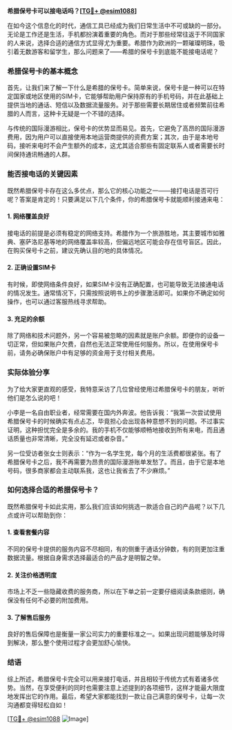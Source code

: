 **希腊保号卡可以接电话吗？[[TG💪+ @esim1088](https://t.me/s/esim1088)]**

在如今这个信息化的时代，通信工具已经成为我们日常生活中不可或缺的一部分。无论是工作还是生活，手机都扮演着重要的角色。而对于那些经常往返于不同国家的人来说，选择合适的通信方式显得尤为重要。希腊作为欧洲的一颗璀璨明珠，吸引着无数游客和留学生，那么问题来了——希腊的保号卡到底能不能接电话呢？

### 希腊保号卡的基本概念

首先，让我们来了解一下什么是希腊的保号卡。简单来说，保号卡是一种可以在特定国家或地区使用的SIM卡，它能够帮助用户保持原有的手机号码，并在此基础上提供当地的通话、短信以及数据流量服务。对于那些需要长期居住或者频繁前往希腊的人而言，这种卡无疑是一个不错的选择。

与传统的国际漫游相比，保号卡的优势显而易见。首先，它避免了高昂的国际漫游费用，因为用户可以直接使用本地运营商提供的资费方案；其次，由于是本地号码，接听来电时不会产生额外的成本，这尤其适合那些有固定联系人或者需要长时间保持通讯畅通的人群。

### 能否接电话的关键因素

既然希腊保号卡存在这么多优点，那么它的核心功能之一——接打电话是否可行呢？答案是肯定的！只要满足以下几个条件，你的希腊保号卡就能顺利接通来电：

#### 1. 网络覆盖良好
接电话的前提是必须有稳定的网络支持。希腊作为一个旅游胜地，其主要城市如雅典、塞萨洛尼基等地的网络覆盖率较高，但偏远地区可能会存在信号盲区。因此，在购买保号卡之前，建议先确认目的地的具体情况。

#### 2. 正确设置SIM卡
有时候，即使网络条件良好，如果SIM卡没有正确配置，也可能导致无法接通电话的情况发生。通常情况下，只需按照说明书上的步骤激活即可。如果你不确定如何操作，也可以通过客服热线寻求帮助。

#### 3. 充足的余额
除了网络和技术问题外，另一个容易被忽略的因素就是账户余额。即便你的设备一切正常，但如果账户欠费，自然也无法正常使用任何服务。所以，在使用保号卡前，请务必确保账户中有足够的资金用于支付相关费用。

### 实际体验分享

为了给大家更直观的感受，我特意采访了几位曾经使用过希腊保号卡的朋友，听听他们是怎么说的吧！

小李是一名自由职业者，经常需要在国内外奔波。他告诉我：“我第一次尝试使用希腊保号卡的时候确实有点忐忑，毕竟担心会出现各种意想不到的问题。不过事实证明，这种担忧完全是多余的。我的手机不仅能够顺畅地接收到所有来电，而且通话质量也非常清晰，完全没有延迟或者杂音。”

另一位受访者张女士则表示：“作为一名学生党，每个月的生活费都很紧张。有了希腊保号卡之后，我不再需要为昂贵的国际漫游账单发愁了。而且，由于它是本地号码，很多商家都会主动联系我，这也让我省去了不少麻烦。”

### 如何选择合适的希腊保号卡？

既然希腊保号卡如此实用，那么我们应该如何挑选一款适合自己的产品呢？以下几点或许可以帮助到你：

#### 1. 查看套餐内容
不同的保号卡提供的服务内容不尽相同，有的侧重于通话分钟数，有的则更加注重数据流量。根据自身需求选择最适合的产品才是明智之举。

#### 2. 关注价格透明度
市场上不乏一些隐藏收费的服务商，所以在下单之前一定要仔细阅读条款细则，确保没有任何不必要的附加费用。

#### 3. 了解售后服务
良好的售后保障也是衡量一家公司实力的重要标准之一。如果出现问题能够及时得到解决，那么整个使用过程才会更加舒心愉快。

### 结语

综上所述，希腊保号卡完全可以用来接打电话，并且相较于传统方式有着诸多优势。当然，在享受便利的同时也需要注意上述提到的各项细节，这样才能最大限度地发挥出它的作用。最后，希望大家都能找到一款让自己满意的保号卡，让每一次沟通都变得轻松自如！

[[TG💪+ @esim1088](https://t.me/s/esim1088) ![Image](https://i.postimg.cc/4NQfJmqS/Snipaste-2025-05-13-00-14-12.png)]
